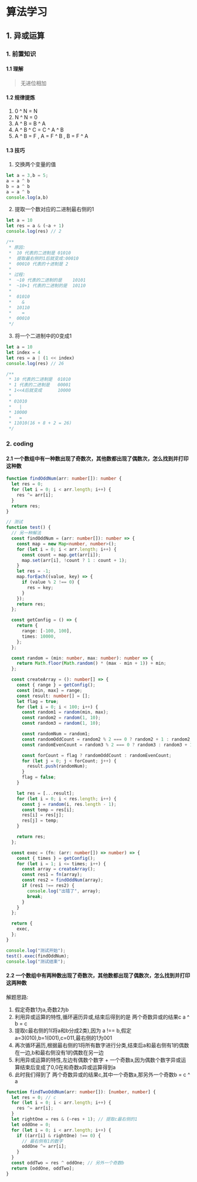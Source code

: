 # 算法学习

## 1. 异或运算

### 1. 前置知识

#### 1.1 理解

> 无进位相加

#### 1.2 规律提炼

1. 0 ^ N = N
2. N ^ N = 0
3. A ^ B = B ^ A
4. A ^ B ^ C  = C ^ A ^ B
5. A ^ B = F , A = F ^ B , B = F ^ A

#### 1.3 技巧

1. 交换两个变量的值

```javascript
let a = 3,b = 5;
a = a ^ b
b = a ^ b
a = a ^ b
console.log(a,b)
```

2. 提取一个数对应的二进制最右侧的1

```javascript
let a = 10 
let res = a & (~a + 1)
console.log(res) // 2

/**
 * 原因:  
 *  10 代表的二进制是 01010
 *  提取最右侧的1后就变成:00010
 *  00010 代表的十进制是 2
 * 
 * 过程:
 *  ~10 代表的二进制的是    10101
 *  ~10+1 代表的二进制的是  10110
 * 
 *  01010
 *    &
 *  10110
 *    =
 *  00010
 */
```

3. 将一个二进制中的0变成1

```javascript
let a = 10
let index = 4
let res = a | (1 << index)
console.log(res) // 26

/**
 * 10 代表的二进制是  01010
 * 1 代表的二进制是   00001
 * 1<<4后就变成      10000     
 * 
 * 01010
 *   |
 * 10000
 *   =
 * 11010(16 + 8 + 2 = 26)
 */
```

### 2. coding

#### 2.1 一个数组中有一种数出现了奇数次，其他数都出现了偶数次，怎么找到并打印这种数

```typescript
function findOddNum(arr: number[]): number {
  let res = 0;
  for (let i = 0; i < arr.length; i++) {
    res ^= arr[i];
  }
  return res;
}

// 测试
function test() {
  // 另一种解法
  const findOddNum = (arr: number[]): number => {
    const map = new Map<number, number>();
    for (let i = 0; i < arr.length; i++) {
      const count = map.get(arr[i]);
      map.set(arr[i], !count ? 1 : count + 1);
    }
    let res = -1;
    map.forEach((value, key) => {
      if (value % 2 !== 0) {
        res = key;
      }
    });
    return res;
  };

  const getConfig = () => {
    return {
      range: [-100, 100],
      times: 10000,
    };
  };

  const random = (min: number, max: number): number => {
    return Math.floor(Math.random() * (max - min + 1)) + min;
  };

  const createArray = (): number[] => {
    const { range } = getConfig();
    const [min, max] = range;
    const result: number[] = [];
    let flag = true;
    for (let i = 0; i < 100; i++) {
      const random1 = random(min, max);
      const random2 = random(1, 10);
      const random3 = random(1, 10);

      const randomNum = random1;
      const randomOddCount = random2 % 2 === 0 ? random2 + 1 : random2;
      const randomEvenCount = random3 % 2 === 0 ? random3 : random3 + 1;

      const forCount = flag ? randomOddCount : randomEvenCount;
      for (let j = 0; j < forCount; j++) {
        result.push(randomNum);
      }
      flag = false;
    }

    let res = [...result];
    for (let i = 0; i < res.length; i++) {
      const j = random(i, res.length - 1);
      const temp = res[i];
      res[i] = res[j];
      res[j] = temp;
    }

    return res;
  };

  const exec = (fn: (arr: number[]) => number) => {
    const { times } = getConfig();
    for (let i = 1; i <= times; i++) {
      const array = createArray();
      const res1 = fn(array);
      const res2 = findOddNum(array);
      if (res1 !== res2) {
        console.log("出错了", array);
        break;
      }
    }
  };

  return {
    exec,
  };
}

console.log("测试开始");
test().exec(findOddNum);
console.log("测试结束");
```

#### 2.2 一个数组中有两种数出现了奇数次，其他数都出现了偶数次，怎么找到并打印这两种数

解题思路:

1. 假定奇数1为a,奇数2为b
2. 利用异或运算的特性,循环遍历异或,结束后得到的是 两个奇数异或的结果c  a ^ b = c
3. 提取c最右侧的1(将a和b分成2类),因为 a !== b,假定 a=3(010),b=1(001),c=011,最右侧的1为001
4. 再次循环遍历,根据最右侧的1将所有数字进行分类,结束后a和最右侧有1的偶数在一边,b和最右侧没有1的偶数在另一边
5. 利用异或运算的特性,左边有偶数个数字 + 一个奇数a,因为偶数个数字异或运算结束后变成了0,0在和奇数a异或运算得到a
6. 此时我们得到了 两个奇数异或的结果c,其中一个奇数a,那另外一个奇数b = c ^ a

```typescript
function findTwoOddNum(arr: number[]): [number, number] {
  let res = 0; // c
  for (let i = 0; i < arr.length; i++) {
    res ^= arr[i];
  }
  let rightOne = res & (~res + 1); // 提取c最右侧的1
  let oddOne = 0;
  for (let i = 0; i < arr.length; i++) {
    if ((arr[i] & rightOne) !== 0) {
      // 最右侧有1的数字
      oddOne ^= arr[i];
    }
  }
  const oddTwo = res ^ oddOne; // 另外一个奇数b
  return [oddOne, oddTwo];
}
```